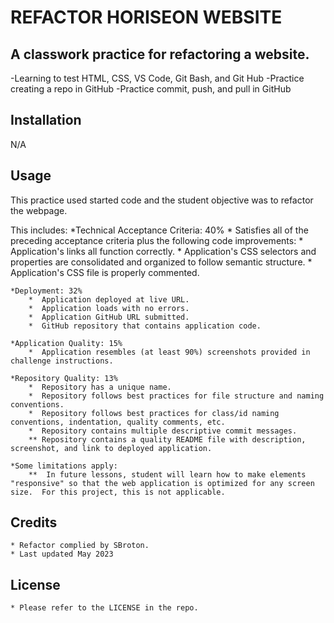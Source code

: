 # REFACTOR HORISEON WEBSITE

## A classwork practice for refactoring a website. 

-Learning to test HTML, CSS, VS Code, Git Bash, and Git Hub
-Practice creating a repo in GitHub
-Practice commit, push, and pull in GitHub

## Installation

N/A

## Usage

This practice used started code and the student objective was to refactor the webpage. 

This includes:
    *Technical Acceptance Criteria: 40%
        *  Satisfies all of the preceding acceptance criteria plus the following code improvements:
        *  Application's links all function correctly.
        *  Application's CSS selectors and properties are consolidated and organized to follow semantic structure.
        *  Application's CSS file is properly commented.

    *Deployment: 32%
        *  Application deployed at live URL.
        *  Application loads with no errors.
        *  Application GitHub URL submitted.
        *  GitHub repository that contains application code.

    *Application Quality: 15%
        *  Application resembles (at least 90%) screenshots provided in challenge instructions.

    *Repository Quality: 13%
        *  Repository has a unique name.
        *  Repository follows best practices for file structure and naming conventions.
        *  Repository follows best practices for class/id naming conventions, indentation, quality comments, etc.
        *  Repository contains multiple descriptive commit messages.
        ** Repository contains a quality README file with description, screenshot, and link to deployed application.

    *Some limitations apply:
        **  In future lessons, student will learn how to make elements "responsive" so that the web application is optimized for any screen size.  For this project, this is not applicable. 

## Credits
    * Refactor complied by SBroton.
    * Last updated May 2023

## License
    * Please refer to the LICENSE in the repo. 